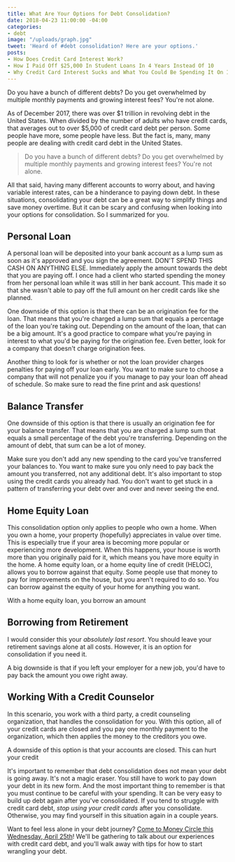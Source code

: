```yaml
---
title: What Are Your Options for Debt Consolidation?
date: 2018-04-23 11:00:00 -04:00
categories:
- debt
image: "/uploads/graph.jpg"
tweet: 'Heard of #debt consolidation? Here are your options.'
posts:
- How Does Credit Card Interest Work?
- How I Paid Off $25,000 In Student Loans In 4 Years Instead Of 10
- Why Credit Card Interest Sucks and What You Could Be Spending It On Instead
---
```


Do you have a bunch of different debts? Do you get overwhelmed by multiple monthly payments and growing interest fees? You're not alone.

As of December 2017, there was over $1 trillion in revolving debt in the United States. When divided by the number of adults who have credit cards, that averages out to over $5,000 of credit card debt per person. Some people have more, some people have less. But the fact is, many, many people are dealing with credit card debt in the United States.

> Do you have a bunch of different debts? Do you get overwhelmed by multiple monthly payments and growing interest fees? You're not alone.

All that said, having many different accounts to worry about, and having variable interest rates, can be a hinderance to paying down debt. In these situations, consolidating your debt can be a great way to simplify things and save money overtime. But it can be scary and confusing when looking into your options for consolidation. So I summarized for you.

## Personal Loan

A personal loan will be deposited into your bank account as a lump sum as soon as it's approved and you sign the agreement. DON'T SPEND THIS CASH ON ANYTHING ELSE. Immediately apply the amount towards the debt that you are paying off. I once had a client who started spending the money from her personal loan while it was still in her bank account. This made it so that she wasn't able to pay off the full amount on her credit cards like she planned.

One downside of this option is that there can be an origination fee for the loan. That means that you're charged a lump sum that equals a percentage of the loan you're taking out. Depending on the amount of the loan, that can be a big amount. It's a good practice to compare what you're paying in interest to what you'd be paying for the origination fee. Even better, look for a company that doesn't charge origination fees.

Another thing to look for is whether or not the loan provider charges penalties for paying off your loan early. You want to make sure to choose a company that will not penalize you if you manage to pay your loan off ahead of schedule. So make sure to read the fine print and ask questions!

## Balance Transfer

One downside of this option is that there is usually an origination fee for your balance transfer. That means that you are charged a lump sum that equals a small percentage of the debt you're transferring. Depending on the amount of debt, that sum can be a lot of money.

Make sure you don't add any new spending to the card you've transferred your balances to. You want to make sure you only need to pay back the amount you transferred, not any additional debt. It's also important to stop using the credit cards you already had. You don't want to get stuck in a pattern of transferring your debt over and over and never seeing the end.

## Home Equity Loan

This consolidation option only applies to people who own a home. When you own a home, your property (hopefully) appreciates in value over time. This is especially true if your area is becoming more popular or experiencing more development. When this happens, your house is worth more than you originally paid for it, which means you have more equity in the home. A home equity loan, or a home equity line of credit (HELOC), allows you to borrow against that equity. Some people use that money to pay for improvements on the house, but you aren't required to do so. You can borrow against the equity of your home for anything you want.

With a home equity loan, you borrow an amount

## Borrowing from Retirement

I would consider this your *absolutely last resort*. You should leave your retirement savings alone at all costs. However, it is an option for consolidation if you need it.

A big downside is that if you left your employer for a new job, you'd have to pay back the amount you owe right away.

## Working With a Credit Counselor

In this scenario, you work with a third party, a credit counseling organization, that handles the consolidation for you. With this option, all of your credit cards are closed and you pay one monthly payment to the organization, which then applies the money to the creditors you owe. 

A downside of this option is that your accounts are closed. This can hurt your credit

It's important to remember that debt consolidation does not mean your debt is going away. It's not a magic eraser. You still have to work to pay down your debt in its new form. And the most important thing to remember is that you must continue to be careful with your spending. It can be very easy to build up debt again after you've consolidated. If you tend to struggle with credit card debt, *stop using your credit cards* after you consolidate. Otherwise, you may find yourself in this situation again in a couple years.

Want to feel less alone in your debt journey? [Come to Money Circle this Wednesday, April 25th](https://www.maggiegermano.com/events/how-to-deal-with-credit-card-debt/)! We'll be gathering to talk about our experiences with credit card debt, and you'll walk away with tips for how to start wrangling your debt.

<script src="https://embeds.nerdwallet.com/embed.js" data-id="457628" data-utm_campaign="ln_prod_457628"></script>